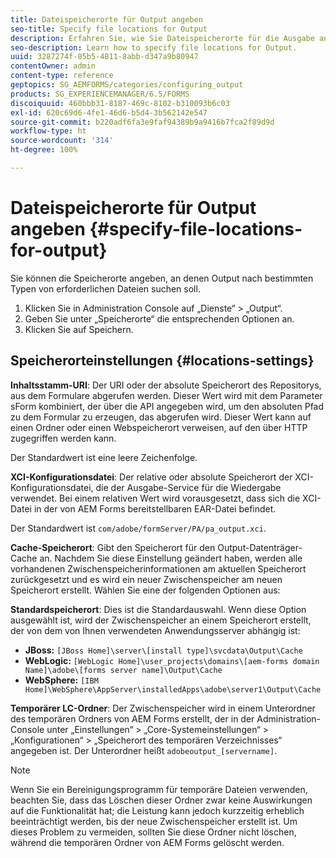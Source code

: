 ```yaml
---
title: Dateispeicherorte für Output angeben
seo-title: Specify file locations for Output
description: Erfahren Sie, wie Sie Dateispeicherorte für die Ausgabe angegeben.
seo-description: Learn how to specify file locations for Output.
uuid: 3287274f-85b5-4811-8abb-d347a9b80947
contentOwner: admin
content-type: reference
geptopics: SG_AEMFORMS/categories/configuring_output
products: SG_EXPERIENCEMANAGER/6.5/FORMS
discoiquuid: 460bbb31-8187-469c-8102-b310093b6c03
exl-id: 620c69d6-4fe1-46d6-b5d4-3b562142e547
source-git-commit: b220adf6fa3e9faf94389b9a9416b7fca2f89d9d
workflow-type: ht
source-wordcount: '314'
ht-degree: 100%

---
```


# Dateispeicherorte für Output angeben {#specify-file-locations-for-output}

Sie können die Speicherorte angeben, an denen Output nach bestimmten Typen von erforderlichen Dateien suchen soll.

1. Klicken Sie in Administration Console auf „Dienste“ > „Output“.
1. Geben Sie unter „Speicherorte“ die entsprechenden Optionen an.
1. Klicken Sie auf Speichern.

## Speicherorteinstellungen {#locations-settings}

**Inhaltsstamm-URI**: Der URI oder der absolute Speicherort des Repositorys, aus dem Formulare abgerufen werden. Dieser Wert wird mit dem Parameter sForm kombiniert, der über die API angegeben wird, um den absoluten Pfad zu dem Formular zu erzeugen, das abgerufen wird. Dieser Wert kann auf einen Ordner oder einen Webspeicherort verweisen, auf den über HTTP zugegriffen werden kann. 

 Der Standardwert ist eine leere Zeichenfolge.

**XCI-Konfigurationsdatei**: Der relative oder absolute Speicherort der XCI-Konfigurationsdatei, die der Ausgabe-Service für die Wiedergabe verwendet. Bei einem relativen Wert wird vorausgesetzt, dass sich die XCI-Datei in der von AEM Forms bereitstellbaren EAR-Datei befindet.

Der Standardwert ist `com/adobe/formServer/PA/pa_output.xci`.

**Cache-Speicherort**: Gibt den Speicherort für den Output-Datenträger-Cache an. Nachdem Sie diese Einstellung geändert haben, werden alle vorhandenen Zwischenspeicherinformationen am aktuellen Speicherort zurückgesetzt und es wird ein neuer Zwischenspeicher am neuen Speicherort erstellt. Wählen Sie eine der folgenden Optionen aus:

**Standardspeicherort**: Dies ist die Standardauswahl. Wenn diese Option ausgewählt ist, wird der Zwischenspeicher an einem Speicherort erstellt, der von dem von Ihnen verwendeten Anwendungsserver abhängig ist:

* **JBoss:** `[JBoss Home]\server\[install type]\svcdata\Output\Cache`
* **WebLogic:** `[WebLogic Home]\user_projects\domains\[aem-forms domain Name]\adobe\[forms server name]\Output\Cache`
* **WebSphere:** `[IBM Home]\WebSphere\AppServer\installedApps\adobe\server1\Output\Cache`

**Temporärer LC-Ordner**: Der Zwischenspeicher wird in einem Unterordner des temporären Ordners von AEM Forms erstellt, der in der Administration-Console unter „Einstellungen“ > „Core-Systemeinstellungen“ > „Konfigurationen“ > „Speicherort des temporären Verzeichnisses“ angegeben ist. Der Unterordner heißt `adobeoutput_[servername]`.

>[!NOTE]
>
>Wenn Sie ein Bereinigungsprogramm für temporäre Dateien verwenden, beachten Sie, dass das Löschen dieser Ordner zwar keine Auswirkungen auf die Funktionalität hat; die Leistung kann jedoch kurzzeitig erheblich beeinträchtigt werden, bis der neue Zwischenspeicher erstellt ist. Um dieses Problem zu vermeiden, sollten Sie diese Ordner nicht löschen, während die temporären Ordner von AEM Forms gelöscht werden.
